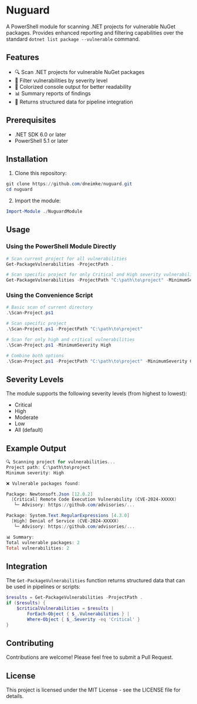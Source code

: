 # Nuguard

A PowerShell module for scanning .NET projects for vulnerable NuGet packages. Provides enhanced reporting and filtering capabilities over the standard `dotnet list package --vulnerable` command.

## Features

- 🔍 Scan .NET projects for vulnerable NuGet packages
- 🎯 Filter vulnerabilities by severity level
- 🎨 Colorized console output for better readability
- 📊 Summary reports of findings
- 🔄 Returns structured data for pipeline integration

## Prerequisites

- .NET SDK 6.0 or later
- PowerShell 5.1 or later

## Installation

1. Clone this repository:

```powershell
git clone https://github.com/dneimke/nuguard.git
cd nuguard
```

2. Import the module:

```powershell
Import-Module ./NuguardModule
```

## Usage

### Using the PowerShell Module Directly

```powershell
# Scan current project for all vulnerabilities
Get-PackageVulnerabilities -ProjectPath .

# Scan specific project for only Critical and High severity vulnerabilities
Get-PackageVulnerabilities -ProjectPath "C:\path\to\project" -MinimumSeverity High
```

### Using the Convenience Script

```powershell
# Basic scan of current directory
.\Scan-Project.ps1

# Scan specific project
.\Scan-Project.ps1 -ProjectPath "C:\path\to\project"

# Scan for only high and critical vulnerabilities
.\Scan-Project.ps1 -MinimumSeverity High

# Combine both options
.\Scan-Project.ps1 -ProjectPath "C:\path\to\project" -MinimumSeverity Critical
```

## Severity Levels

The module supports the following severity levels (from highest to lowest):

- Critical
- High
- Moderate
- Low
- All (default)

## Example Output

```powershell
🔍 Scanning project for vulnerabilities...
Project path: C:\path\to\project
Minimum severity: High

❌ Vulnerable packages found:

Package: Newtonsoft.Json [12.0.2]
  [Critical] Remote Code Execution Vulnerability (CVE-2024-XXXXX)
   └─ Advisory: https://github.com/advisories/...

Package: System.Text.RegularExpressions [4.3.0]
  [High] Denial of Service (CVE-2024-XXXXX)
   └─ Advisory: https://github.com/advisories/...

📊 Summary:
Total vulnerable packages: 2
Total vulnerabilities: 2
```

## Integration

The `Get-PackageVulnerabilities` function returns structured data that can be used in pipelines or scripts:

```powershell
$results = Get-PackageVulnerabilities -ProjectPath .
if ($results) {
    $criticalVulnerabilities = $results |
        ForEach-Object { $_.Vulnerabilities } |
        Where-Object { $_.Severity -eq 'Critical' }
}
```

## Contributing

Contributions are welcome! Please feel free to submit a Pull Request.

## License

This project is licensed under the MIT License - see the LICENSE file for details.
